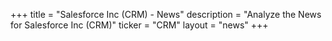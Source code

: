 +++
title = "Salesforce Inc (CRM) - News"
description = "Analyze the News for Salesforce Inc (CRM)"
ticker = "CRM"
layout = "news"
+++

